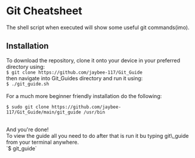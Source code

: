 # Git Cheatsheet
The shell script when executed will show some useful git commands(imo).

## Installation
To download the repository, clone it onto your device in your preferred directory using: <br>
`$ git clone https://github.com/jaybee-117/Git_Guide`<br>
then navigate into Git\_Guides directory and run it using: <br>
`$ ./git_guide.sh`
<br>
<br>
For a much more beginner friendly installation do the following:
<br>
```
$ sudo git clone https://github.com/jaybee-117/Git_Guide/main/git_guide /usr/bin

```
<br>
And you're done!<br>
To view the guide all you need to do after that is run it bu typing git\_guide from your terminal anywhere.<br>
`$ git_guide` 
